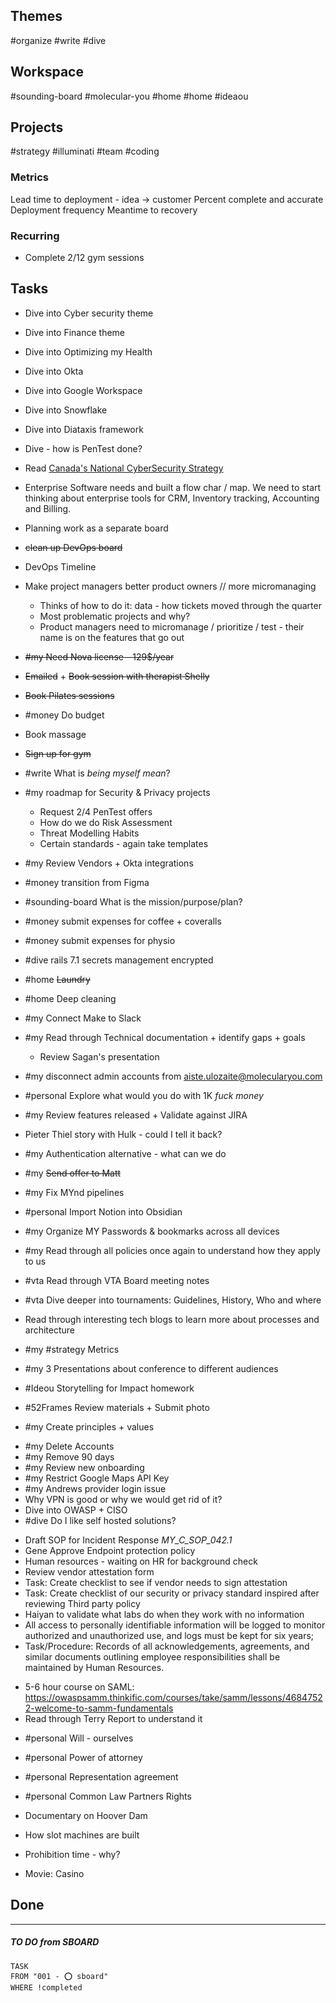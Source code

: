 
## Themes

#organize #write #dive

## Workspace
#sounding-board #molecular-you #home #home #ideaou

## Projects
#strategy #illuminati #team #coding 



### Metrics

Lead time to deployment - idea -> customer
Percent complete and accurate
Deployment frequency
Meantime to recovery

### Recurring

- Complete 2/12 gym sessions

## Tasks
- Dive into Cyber security theme
- Dive into Finance theme
- Dive into Optimizing my Health
- Dive into Okta
- Dive into Google Workspace
- Dive into Snowflake
- Dive into Diataxis framework
- Dive - how is PenTest done?

- Read [Canada's National CyberSecurity Strategy](https://www.publicsafety.gc.ca/cnt/rsrcs/pblctns/ntnl-cbr-scrt-strtg/ntnl-cbr-scrt-strtg-en.pdf)


- Enterprise Software needs and built a flow char / map. 
  We need to start thinking about enterprise tools for CRM, Inventory tracking, Accounting and Billing.


- Planning work as a separate board
- ~~clean up DevOps board~~
- DevOps Timeline
- Make project managers better product owners // more micromanaging
	- Thinks of how to do it: data - how tickets moved through the quarter
	- Most problematic projects and why? 
	- Product managers need to micromanage / prioritize / test - their name is on the features that go out
- ~~#my Need Nova license - 129$/year~~
- ~~Emailed~~ + ~~Book session with therapist Shelly~~
- ~~Book Pilates sessions~~
- #money Do budget
- Book massage
- ~~Sign up for gym~~ 

- #write What is *being myself mean*?
- #my roadmap for Security & Privacy projects
	- Request 2/4 PenTest offers
	- How do we do Risk Assessment
	- Threat Modelling Habits
	- Certain standards - again take templates
- #my Review Vendors + Okta integrations
- #money transition from Figma
- #sounding-board What is the mission/purpose/plan? 
- #money submit expenses for coffee + coveralls
- #money submit expenses for physio
- #dive rails 7.1 secrets management encrypted

- #home ~~Laundry~~
- #home Deep cleaning
- #my Connect Make to Slack
- #my Read through Technical documentation + identify gaps + goals
	- Review Sagan's presentation
- #my disconnect admin accounts from aiste.ulozaite@molecularyou.com
- #personal Explore what would you do with 1K *fuck money*
- #my Review features released + Validate against JIRA
- Pieter Thiel story with Hulk - could I tell it back?
- #my Authentication alternative - what can we do
- #my ~~Send offer to Matt~~
- #my Fix MYnd pipelines
- #personal Import Notion into Obsidian
- #my Organize MY Passwords & bookmarks across all devices
- #my Read through all policies once again to understand how they apply to us
- #vta Read through VTA Board meeting notes
- #vta Dive deeper into tournaments: Guidelines, History, Who and where
- Read through interesting tech blogs to learn more about processes and architecture
- #my #strategy Metrics
- #my 3 Presentations about conference to different audiences
- #Ideou Storytelling for Impact homework
- #52Frames Review materials + Submit photo
- #my Create principles + values
* #my Delete Accounts
* #my Remove 90 days
* #my Review new onboarding
* #my Restrict Google Maps API Key
* #my Andrews provider login issue
* Why VPN is good or why we would get rid of it?
* Dive into OWASP + CISO
* #dive Do I like self hosted solutions? 


- Draft SOP for Incident Response _MY_C_SOP_042.1_
- Gene Approve Endpoint protection policy
- Human resources - waiting on HR for background check
- Review vendor attestation form
- Task: Create checklist to see if vendor needs to sign attestation
- Task: Create checklist of our security or privacy standard inspired after reviewing Third party policy
- Haiyan to validate what labs do when they work with no information
- All access to personally identifiable information will be logged to monitor authorized and unauthorized use, and logs must be kept for six years;
- Task/Procedure: Records of all acknowledgements, agreements, and similar documents outlining employee responsibilities shall be maintained by Human Resources.
* 5-6 hour course on SAML: https://owaspsamm.thinkific.com/courses/take/samm/lessons/46847522-welcome-to-samm-fundamentals
* Read through Terry Report to understand it

- #personal Will - ourselves
- #personal Power of attorney
- #personal Representation agreement
- #personal Common Law Partners Rights


- Documentary on Hoover Dam
- How slot machines are built
- Prohibition time - why?
- Movie: Casino



## Done



----


##### TO DO from SBOARD
```dataview
TASK 
FROM "001 - ⭕️ sboard"
WHERE !completed
```

